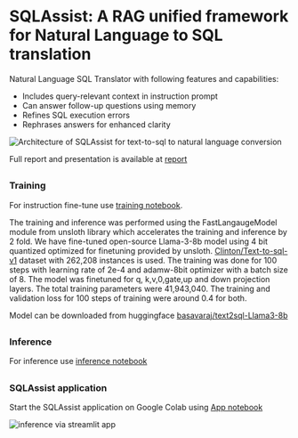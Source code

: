 # SQLAssist: A RAG unified framework for Natural Language to SQL translation
Natural Language SQL Translator with following features and capabilities:

- Includes query-relevant context in instruction prompt
- Can answer follow-up questions using memory
- Refines SQL execution errors
- Rephrases answers for enhanced clarity

![Architecture of SQLAssist for text-to-sql to natural language conversion](report/hcnlp.png)

Full report and presentation is available at [report](report)
##
### Training
For instruction fine-tune use [training notebook](SupriyaUpadhyaya/SQLAssist-Text2Sql-Translator/SQLAssist_Training.ipynb). 

The training and inference was performed using the FastLangaugeModel module from unsloth library which accelerates the training and inference by 2 fold. We have fine-tuned open-source Llama-3-8b model using 4 bit quantized optimized for finetuning provided by unsloth. [Clinton/Text-to-sql-v1](https://huggingface.co/datasets/Clinton/Text-to-sql-v1) dataset with 262,208 instances is used. The training was done for 100 steps with learning rate of 2e-4 and adamw-8bit optimizer with a batch size of 8. The model was finetuned for q, k,v,0,gate,up and down projection layers. The total training
parameters were 41,943,040. The training and validation loss for 100 steps of training were around 0.4 for both.

Model can be downloaded from huggingface [basavaraj/text2sql-Llama3-8b](https://huggingface.co/basavaraj/text2sql-Llama3-8b)

##
### Inference 
For inference use [inference notebook](SupriyaUpadhyaya/SQLAssist-Text2Sql-Translator/SQLAssist_Inference.ipynb)
##
### SQLAssist application
Start the SQLAssist application on Google Colab using [App notebook](SupriyaUpadhyaya/SQLAssist-Text2Sql-Translator/SQLAssist_App.ipynb)

![inference via streamlit app](report/app.png)


